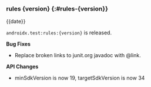 ### rules {version} {:#rules-{version}}

{{date}}

`androidx.test:rules:{version}` is released.

**Bug Fixes**

* Replace broken links to junit.org javadoc with @link.

**API Changes**

* minSdkVersion is now 19, targetSdkVersion is now 34

